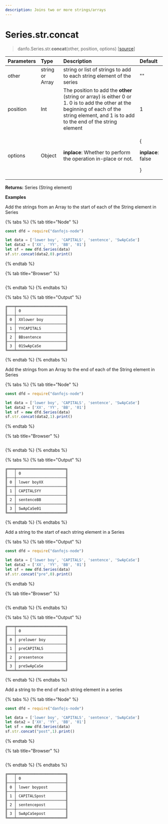 ```yaml
---
description: Joins two or more strings/arrays
---
```


# Series.str.concat

> danfo.Series.str.**concat**\(other, position, options\)   \[[source](https://github.com/opensource9ja/danfojs/blob/master/danfojs/src/core/strings.js#L80)\]

<table>
  <thead>
    <tr>
      <th style="text-align:left">Parameters</th>
      <th style="text-align:left">Type</th>
      <th style="text-align:left">Description</th>
      <th style="text-align:left">Default</th>
    </tr>
  </thead>
  <tbody>
    <tr>
      <td style="text-align:left">other</td>
      <td style="text-align:left">string or Array</td>
      <td style="text-align:left">string or list of strings to add to each string element of the series</td>
      <td
      style="text-align:left">&quot;&quot;</td>
    </tr>
    <tr>
      <td style="text-align:left">position</td>
      <td style="text-align:left">Int</td>
      <td style="text-align:left">The position to add the <b>other </b>(string or array) is either 0 or 1.
        0 is to add the other at the beginning of each of the string element, and
        1 is to add to the end of the string element</td>
      <td style="text-align:left">1</td>
    </tr>
    <tr>
      <td style="text-align:left">options</td>
      <td style="text-align:left">Object</td>
      <td style="text-align:left"><b>inplace</b>: Whether to perform the operation in-place or not.</td>
      <td
      style="text-align:left">
        <p>{</p>
        <p><b>inplace</b>: false</p>
        <p>}</p>
        </td>
    </tr>
  </tbody>
</table>

**Returns:** Series \(String element\)

**Examples**

Add the strings from an Array to the start of each of the String element in Series

{% tabs %}
{% tab title="Node" %}
```javascript
const dfd = require("danfojs-node")

let data = ['lower boy', 'CAPITALS', 'sentence', 'SwApCaSe']
let data2 = ['XX', 'YY', 'BB', '01']
let sf = new dfd.Series(data)
sf.str.concat(data2,0).print()
```
{% endtab %}

{% tab title="Browser" %}
```

```
{% endtab %}
{% endtabs %}

{% tabs %}
{% tab title="Output" %}
```text
╔═══╤══════════════════════╗
║   │ 0                    ║
╟───┼──────────────────────╢
║ 0 │ XXlower boy          ║
╟───┼──────────────────────╢
║ 1 │ YYCAPITALS           ║
╟───┼──────────────────────╢
║ 2 │ BBsentence           ║
╟───┼──────────────────────╢
║ 3 │ 01SwApCaSe           ║
╚═══╧══════════════════════╝
```
{% endtab %}
{% endtabs %}

Add the strings from an Array to the end of each of the String element in Series

{% tabs %}
{% tab title="Node" %}
```javascript
const dfd = require("danfojs-node")

let data = ['lower boy', 'CAPITALS', 'sentence', 'SwApCaSe']
let data2 = ['XX', 'YY', 'BB', '01']
let sf = new dfd.Series(data)
sf.str.concat(data2,1).print()
```
{% endtab %}

{% tab title="Browser" %}
```

```
{% endtab %}
{% endtabs %}

{% tabs %}
{% tab title="Output" %}
```text
╔═══╤══════════════════════╗
║   │ 0                    ║
╟───┼──────────────────────╢
║ 0 │ lower boyXX          ║
╟───┼──────────────────────╢
║ 1 │ CAPITALSYY           ║
╟───┼──────────────────────╢
║ 2 │ sentenceBB           ║
╟───┼──────────────────────╢
║ 3 │ SwApCaSe01           ║
╚═══╧══════════════════════╝
```
{% endtab %}
{% endtabs %}

Add a string to the start of each string element in a Series

{% tabs %}
{% tab title="Output" %}
```javascript
const dfd = require("danfojs-node")

let data = ['lower boy', 'CAPITALS', 'sentence', 'SwApCaSe']
let data2 = ['XX', 'YY', 'BB', '01']
let sf = new dfd.Series(data)
sf.str.concat("pre",0).print()
```
{% endtab %}

{% tab title="Browser" %}
```

```
{% endtab %}
{% endtabs %}

{% tabs %}
{% tab title="Output" %}
```text
╔═══╤══════════════════════╗
║   │ 0                    ║
╟───┼──────────────────────╢
║ 0 │ prelower boy         ║
╟───┼──────────────────────╢
║ 1 │ preCAPITALS          ║
╟───┼──────────────────────╢
║ 2 │ presentence          ║
╟───┼──────────────────────╢
║ 3 │ preSwApCaSe          ║
╚═══╧══════════════════════╝
```
{% endtab %}
{% endtabs %}

Add a string to the end of each string element in a series

{% tabs %}
{% tab title="Node" %}
```javascript
const dfd = require("danfojs-node")

let data = ['lower boy', 'CAPITALS', 'sentence', 'SwApCaSe']
let data2 = ['XX', 'YY', 'BB', '01']
let sf = new dfd.Series(data)
sf.str.concat("post",1).print()
```
{% endtab %}

{% tab title="Browser" %}
```

```
{% endtab %}
{% endtabs %}

```text
╔═══╤══════════════════════╗
║   │ 0                    ║
╟───┼──────────────────────╢
║ 0 │ lower boypost        ║
╟───┼──────────────────────╢
║ 1 │ CAPITALSpost         ║
╟───┼──────────────────────╢
║ 2 │ sentencepost         ║
╟───┼──────────────────────╢
║ 3 │ SwApCaSepost         ║
╚═══╧══════════════════════╝
```

